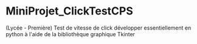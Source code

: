 # MiniProjet_ClickTestCPS
(Lycée - Première) Test de vitesse de click développer essentiellement en python à l'aide de la bibliothèque graphique Tkinter
